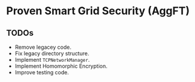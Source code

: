 # Proven Smart Grid Security (AggFT)

## TODOs

- Remove legacey code.
- Fix legacy directory structure.
- Implement `TCPNetworkManager`.
- Implement Homomorphic Encryption.
- Improve testing code.
